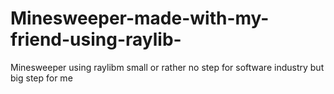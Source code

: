 # Minesweeper-made-with-my-friend-using-raylib-
Minesweeper using raylibm small or rather no step for software industry but big step for me
